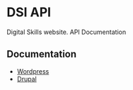 # DSI API
Digital Skills website. API Documentation

## Documentation
- [Wordpress](https://cnect-web.github.io/digital-skills-api/wp/curl/)
- [Drupal](https://cnect-web.github.io/digital-skills-api/d8/)